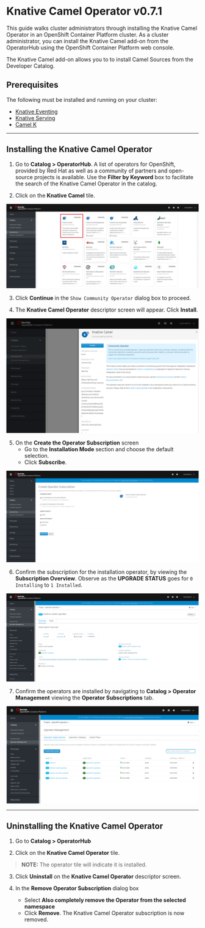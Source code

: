 # Knative Camel Operator v0.7.1

This guide walks cluster administrators through installing the Knative Camel Operator in an OpenShift Container Platform cluster. As a cluster administrator, you can install the Knative Camel add-on from the OperatorHub using the OpenShift Container Platform web console. 

The Knative Camel add-on allows you to to install Camel Sources from the Developer Catalog.

## Prerequisites

The following must be installed and running on your cluster:
* [Knative Eventing](versions/v071/knative-serving-v071-OCP-41.md)
* [Knative Serving](versions/v071/knative-serving-v071-OCP-41.md)
* [Camel K](https://camel.apache.org/staging/camel-k/latest/index.html)


------
## Installing the Knative Camel Operator

1. Go to **Catalog > OperatorHub**. A list of operators for OpenShift, provided by Red Hat as well as a community of partners and open-source projects is available. Use the **Filter by Keyword** box to facilitate the search of the Knative Camel Operator in the catalog.  

2. Click on the **Knative Camel** tile.

![KACO Tile](/images/camel-tile-highlighted.png)

3. Click **Continue** in the `Show Community Operator` dialog box to proceed. 

4. The **Knative Camel Operator** descriptor screen will appear. Click **Install**.

![KACO Install](/images/camel-install.png)

5. On the **Create the Operator Subscription** screen
    - Go to the **Installation Mode** section and choose the default selection. 
    - Click  **Subscribe**.

![KACO Default](/images/kafka-default.png)

6. Confirm the subscription for the installation operator, by viewing the **Subscription Overview**. Observe as the **UPGRADE STATUS** goes for `0 Installing` to `1 Installed`.

![KACO Subscribe](/images/camel-subscription-installed.png)

7. Confirm the operators are installed by navigating to **Catalog > Operator Management** viewing the **Operator Subscriptions** tab.

![KACO Subscriptions](/images/camel-operator-subscriptions.png)



------
## Uninstalling the Knative Camel Operator 

1. Go to **Catalog > OperatorHub** 

2. Click on the **Knative Camel Operator** tile.

> **NOTE:** The operator tile will indicate it is installed.
 
3. Click **Uninstall** on the **Knative Camel Operator** descriptor screen.

4. In the **Remove Operator Subscription** dialog box
    - Select **Also completely remove the Operator from the selected namespace**
    - Click **Remove**. The Knative Camel Operator subscription is now removed.

